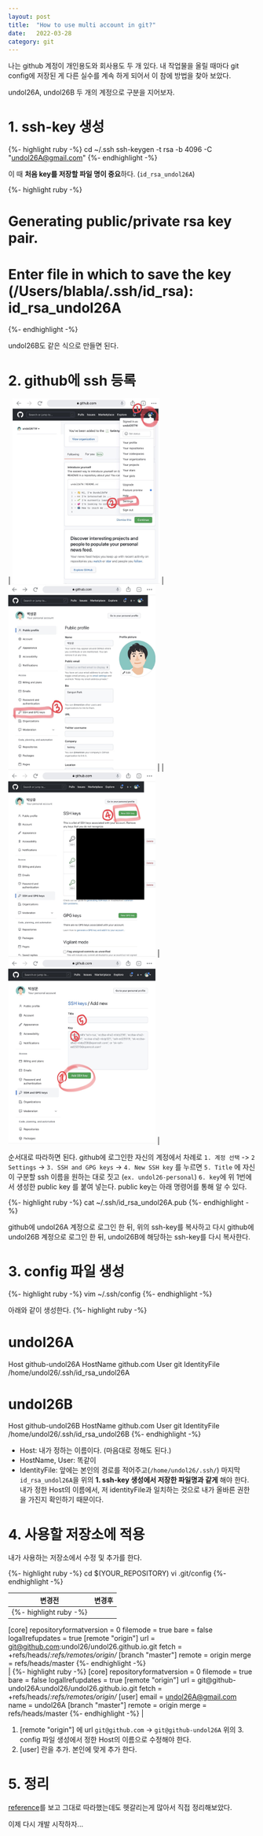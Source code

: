 ```yaml
---
layout: post
title:  "How to use multi account in git?"
date:   2022-03-28
category: git
---
```


<p class="intro"> 나는 github 계정이 개인용도와 회사용도 두 개 있다. 내 작업물을 올릴 때마다 git config에 저장된 게 다른 실수를 계속 하게 되어서 이 참에 방법을 찾아 보았다. </p>

undol26A, undol26B 두 개의 계정으로 구분을 지어보자.

# 1. ssh-key 생성

{%- highlight ruby -%}
cd ~/.ssh
ssh-keygen -t rsa -b 4096 -C "undol26A@gmail.com"
{%- endhighlight -%}

이 때 **처음 key를 저장할 파일 명이 중요**하다. (`id_rsa_undol26A`)

{%- highlight ruby -%}
# Generating public/private rsa key pair.
# Enter file in which to save the key (/Users/blabla/.ssh/id_rsa): id_rsa_undol26A
{%- endhighlight -%}

undol26B도 같은 식으로 만들면 된다.

# 2. github에 ssh 등록
| <img src="/public/img/git/ssh01.jpg" alt="" width="300"/>  | <img src="/public/img/git/ssh02.jpg" alt="" width="300"/>  |
| <img src="/public/img/git/ssh03.jpg" alt="" width="300"/>  | <img src="/public/img/git/ssh04.jpg" alt="" width="300"> |

<!-- <figure>
	<img src="/public/img/git/ssh01.jpg" alt="" width="200"> 
  <img src="/public/img/git/ssh02.jpg" alt="" width="200"> 
  <img src="/public/img/git/ssh03.jpg" alt="" width="200"> 
  <img src="/public/img/git/ssh04.jpg" alt="" width="200"> 
</figure> -->

순서대로 따라하면 된다. github에 로그인한 자신의 계정에서 차례로 `1. 계정 선택` -> `2 Settings` -> `3. SSH and GPG keys` -> `4. New SSH key` 를 누르면 
`5. Title` 에 자신이 구분할 ssh 이름을 원하는 대로 짓고 (`ex. undol26-personal`) `6. key`에 위 1번에서 생성한 public key 를 붙여 넣는다. public key는 아래 명령어를 통해 알 수 있다.

{%- highlight ruby -%}
cat ~/.ssh/id_rsa_undol26A.pub
{%- endhighlight -%}

github에 undol26A 계정으로 로그인 한 뒤, 위의 ssh-key를 복사하고
다시 github에 undol26B 계정으로 로그인 한 뒤, undol26B에 해당하는 ssh-key를 다시 복사한다.

# 3. config 파일 생성
{%- highlight ruby -%}
vim ~/.ssh/config
{%- endhighlight -%}

아래와 같이 생성한다.
{%- highlight ruby -%}
# undol26A
Host github-undol26A
        HostName github.com
        User git
        IdentityFile /home/undol26/.ssh/id_rsa_undol26A

# undol26B
Host github-undol26B
        HostName github.com
        User git
        IdentityFile /home/undol26/.ssh/id_rsa_undol26B
{%- endhighlight -%}

- Host: 내가 정하는 이름이다. (마음대로 정해도 된다.)
- HostName, User: 똑같이
- IdentityFile: 앞에는 본인의 경로를 적어주고(`/home/undol26/.ssh/`) 마지막 `id_rsa_undol26A`을 위의 **1. ssh-key 생성에서 저장한 파일명과 같게** 해야 한다.
내가 정한 Host의 이름에서, 저 identityFile과 일치하는 것으로 내가 올바른 권한을 가진지 확인하기 때문이다.

# 4. 사용할 저장소에 적용

내가 사용하는 저장소에서 수정 및 추가를 한다.

{%- highlight ruby -%}
cd $(YOUR_REPOSITORY)
vi .git/config
{%- endhighlight -%}

| 변경전      | 변경후 |
| ----------- | ----------- |
| {%- highlight ruby -%}
[core]
	repositoryformatversion = 0
	filemode = true
	bare = false
	logallrefupdates = true
[remote "origin"]
	url = git@github.com:undol26/undol26.github.io.git
	fetch = +refs/heads/*:refs/remotes/origin/*
[branch "master"]
	remote = origin
	merge = refs/heads/master
{%- endhighlight -%}    
| 
{%- highlight ruby -%}
[core]
  repositoryformatversion = 0
  filemode = true
  bare = false
  logallrefupdates = true
[remote "origin"]
  url = git@github-undol26A:undol26/undol26.github.io.git
  fetch = +refs/heads/*:refs/remotes/origin/*
[user]
  email = undol26A@gmail.com
  name = undol26A
[branch "master"]
  remote = origin
  merge = refs/heads/master
{%- endhighlight -%}       |

1. [remote "origin"] 에 url `git@github.com` -> `git@github-undol26A`
위의 3. config 파일 생성에서 정한 Host의 이름으로 수정해야 한다.
2. [user] 란을 추가. 본인에 맞게 추가 한다.

# 5. 정리
[reference](https://cresumerjang.github.io/2020/11/15/multiple-GitHub-accounts-on-a-single-machine-with-SSH-keys/)를 보고 그대로 따라했는데도 헷갈리는게 많아서 직접 정리해보았다. 

이제 다시 개발 시작하자... 
